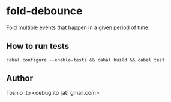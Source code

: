 # fold-debounce

Fold multiple events that happen in a given period of time.

## How to run tests

```
cabal configure --enable-tests && cabal build && cabal test
```

## Author

Toshio Ito <debug.ito [at] gmail.com>
